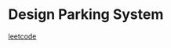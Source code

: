 Design Parking System
=====================
[leetcode](https://leetcode.com/problems/design-parking-system)
